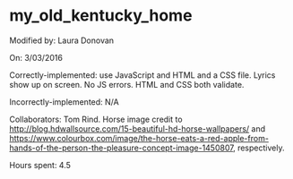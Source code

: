 # my_old_kentucky_home

Modified by: Laura Donovan

On: 3/03/2016



Correctly-implemented: use JavaScript and HTML and a CSS file. Lyrics show up on screen. No JS errors. HTML and CSS both validate.  

Incorrectly-implemented: N/A

Collaborators: Tom Rind. Horse image credit to http://blog.hdwallsource.com/15-beautiful-hd-horse-wallpapers/ and https://www.colourbox.com/image/the-horse-eats-a-red-apple-from-hands-of-the-person-the-pleasure-concept-image-1450807, respectively. 


Hours spent: 4.5